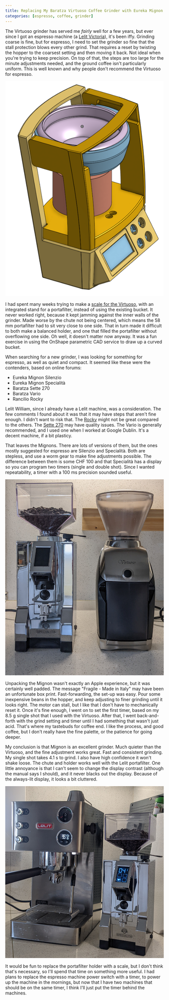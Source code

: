 ```yaml
---
title: Replacing My Baratza Virtuoso Coffee Grinder with Eureka Mignon Specialità
categories: [espresso, coffee, grinder]
---
```


The Virtuoso grinder has served me *fairly* well for a few years, but
ever since I got an espresso machine (a [Lelit
Victoria](https://lelit.com/product/victoria-pl91t/)), it's been
iffy. Grinding coarse is fine, but for espresso, I need to set the
grinder so fine that the stall protection blows every other
grind. That requires a reset by twisting the hopper to the coarsest
setting and then moving it back. Not ideal when you're trying to keep
precision. On top of that, the steps are too large for the minute
adjustments needed, and the ground coffee isn't particularly
uniform. This is well known and why people don't recommend the
Virtuoso for espresso.

<img alt="Isometric view of the CAD model for a scale to fit the Virtuoso" src="/assets/2022-02-21-virtuoso-scale.png" class="small">

I had spent many weeks trying to make a [scale for the
Virtuoso](https://cad.onshape.com/documents/42589db6b3cab6c39dec939f/w/87505507d00bc98e5bff7f46/e/a2b25a5eca60e523abdbe7ee),
with an integrated stand for a portafilter, instead of using the
existing bucket. It never worked right, because it kept jamming
against the inner walls of the grinder. Made worse by the chute not
being centered, which means the 58 mm portafilter had to sit very
close to one side. That in turn made it difficult to both make a
balanced holder, and one that filled the portafilter without
overflowing one side. Oh well, it doesn't matter now anyway. It was a
fun exercise in using the OnShape parametric CAD service to draw up a
curved bucket.

When searching for a new grinder, I was looking for something for
espresso, as well as quiet and compact. It seemed like these were the
contenders, based on online forums:

* Eureka Mignon Silenzio
* Eureka Mignon Specialità
* Baratza Sette 270
* Baratza Vario
* Rancilio Rocky

Lelit William, since I already have a Lelit machine, was a
consideration. The few comments I found about it was that it may have
steps that aren't fine enough. I didn't want to risk that. The
[Rocky](https://www.reddit.com/r/espresso/comments/pa1gwf/eureka_mignon_silenzio_vs_vario_vs_rocky/)
might not be great compared to the others. The [Sette
270](https://www.reddit.com/r/espresso/comments/regaub/espresso_grinder_eureka_mignon_notte_vs_sette_270/)
may have quality issues. The Vario is generally recommended, and I
used one when I worked at Google Dublin. It's a decent machine, if a
bit plasticy.

That leaves the Mignons. There are lots of versions of them, but the
ones mostly suggested for espresso are Silenzio and Specialità. Both
are stepless, and use a worm gear to make fine adjustments
possible. The difference between them is some CHF 100 and that
Specialità has a display so you can program two timers (single and
double shot). Since I wanted repeatability, a timer with a 100 ms
precision sounded useful.

<img alt="Mignon and Virtuoso side-by-side" src="/assets/2022-02-21-mignon-virtuoso.jpg" class="small">

Unpacking the Mignon wasn't exactly an Apple experience, but it was
certainly well padded. The message "Fragile - Made in Italy" may have
been an unfortunate box print. Fast-forwarding, the set-up was
easy. Pour some inexpensive beans in the hopper, and keep adjusting to
finer grinding until it looks right. The motor can stall, but I like
that I don't have to mechanically reset it. Once it's fine enough, I
went on to set the first timer, based on my 8.5 g single shot that I
used with the Virtuoso. After that, I went back-and-forth with the
grind setting and timer until I had something that wasn't just
acid. That's where my tastebuds for coffee end. I like the process,
and good coffee, but I don't really have the fine palette, or the
patience for going deeper.

My conclusion is that Mignon is an excellent grinder. Much quieter
than the Virtuoso, and the fine adjustment works great. Fast and
consistent grinding. My single shot takes 4.1 s to grind. I also have
high confidence it won't shake loose. The chute and holder works well
with the Lelit portafilter. One little annoyance is that I can't seem
to change the display contrast (although the manual says I should),
and it never blacks out the display. Because of the always-lit
display, it looks a bit cluttered.

<img alt="Victoria and Mignon side-by-side" src="/assets/2022-02-21-victoria-mignon.jpg" class="small">

It would be fun to replace the portafilter holder with a scale, but I
don't think that's necessary, so I'll spend that time on something
more useful. I had plans to replace the espresso machine power switch
with a timer, to power up the machine in the mornings, but now that I
have two machines that should be on the same timer, I think I'll just
put the timer behind the machines.
